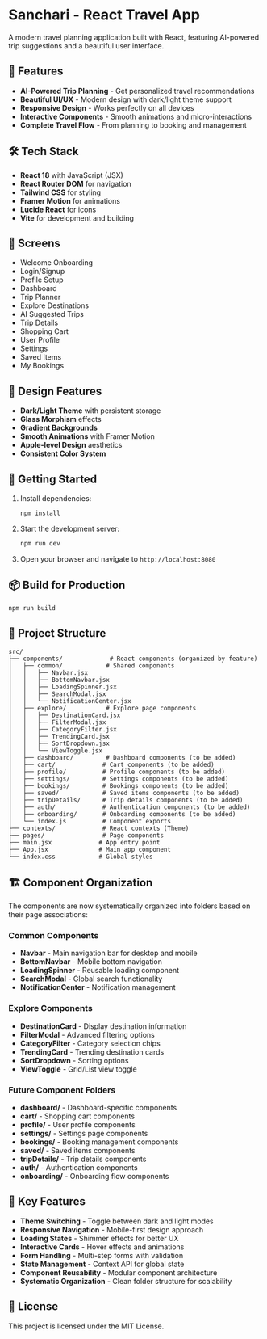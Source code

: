 # Sanchari - React Travel App

A modern travel planning application built with React, featuring AI-powered trip suggestions and a beautiful user interface.

## 🚀 Features

- **AI-Powered Trip Planning** - Get personalized travel recommendations
- **Beautiful UI/UX** - Modern design with dark/light theme support
- **Responsive Design** - Works perfectly on all devices
- **Interactive Components** - Smooth animations and micro-interactions
- **Complete Travel Flow** - From planning to booking and management

## 🛠️ Tech Stack

- **React 18** with JavaScript (JSX)
- **React Router DOM** for navigation
- **Tailwind CSS** for styling
- **Framer Motion** for animations
- **Lucide React** for icons
- **Vite** for development and building

## 📱 Screens

- Welcome Onboarding
- Login/Signup
- Profile Setup
- Dashboard
- Trip Planner
- Explore Destinations
- AI Suggested Trips
- Trip Details
- Shopping Cart
- User Profile
- Settings
- Saved Items
- My Bookings

## 🎨 Design Features

- **Dark/Light Theme** with persistent storage
- **Glass Morphism** effects
- **Gradient Backgrounds**
- **Smooth Animations** with Framer Motion
- **Apple-level Design** aesthetics
- **Consistent Color System**

## 🚀 Getting Started

1. Install dependencies:
   ```bash
   npm install
   ```

2. Start the development server:
   ```bash
   npm run dev
   ```

3. Open your browser and navigate to `http://localhost:8080`

## 📦 Build for Production

```bash
npm run build
```

## 🎯 Project Structure

```
src/
├── components/             # React components (organized by feature)
│   ├── common/            # Shared components
│   │   ├── Navbar.jsx
│   │   ├── BottomNavbar.jsx
│   │   ├── LoadingSpinner.jsx
│   │   ├── SearchModal.jsx
│   │   └── NotificationCenter.jsx
│   ├── explore/           # Explore page components
│   │   ├── DestinationCard.jsx
│   │   ├── FilterModal.jsx
│   │   ├── CategoryFilter.jsx
│   │   ├── TrendingCard.jsx
│   │   ├── SortDropdown.jsx
│   │   └── ViewToggle.jsx
│   ├── dashboard/         # Dashboard components (to be added)
│   ├── cart/             # Cart components (to be added)
│   ├── profile/          # Profile components (to be added)
│   ├── settings/         # Settings components (to be added)
│   ├── bookings/         # Bookings components (to be added)
│   ├── saved/            # Saved items components (to be added)
│   ├── tripDetails/      # Trip details components (to be added)
│   ├── auth/             # Authentication components (to be added)
│   ├── onboarding/       # Onboarding components (to be added)
│   └── index.js          # Component exports
├── contexts/             # React contexts (Theme)
├── pages/                # Page components
├── main.jsx             # App entry point
├── App.jsx              # Main app component
└── index.css            # Global styles
```

## 🏗️ Component Organization

The components are now systematically organized into folders based on their page associations:

### Common Components
- **Navbar** - Main navigation bar for desktop and mobile
- **BottomNavbar** - Mobile bottom navigation
- **LoadingSpinner** - Reusable loading component
- **SearchModal** - Global search functionality
- **NotificationCenter** - Notification management

### Explore Components
- **DestinationCard** - Display destination information
- **FilterModal** - Advanced filtering options
- **CategoryFilter** - Category selection chips
- **TrendingCard** - Trending destination cards
- **SortDropdown** - Sorting options
- **ViewToggle** - Grid/List view toggle

### Future Component Folders
- **dashboard/** - Dashboard-specific components
- **cart/** - Shopping cart components
- **profile/** - User profile components
- **settings/** - Settings page components
- **bookings/** - Booking management components
- **saved/** - Saved items components
- **tripDetails/** - Trip details components
- **auth/** - Authentication components
- **onboarding/** - Onboarding flow components

## 🌟 Key Features

- **Theme Switching** - Toggle between dark and light modes
- **Responsive Navigation** - Mobile-first design approach
- **Loading States** - Shimmer effects for better UX
- **Interactive Cards** - Hover effects and animations
- **Form Handling** - Multi-step forms with validation
- **State Management** - Context API for global state
- **Component Reusability** - Modular component architecture
- **Systematic Organization** - Clean folder structure for scalability

## 📄 License

This project is licensed under the MIT License.